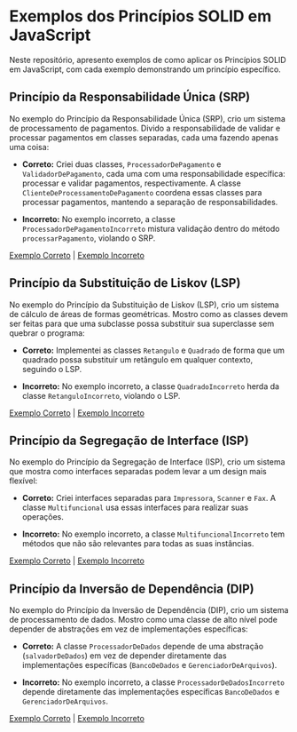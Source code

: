 # Exemplos dos Princípios SOLID em JavaScript

Neste repositório, apresento exemplos de como aplicar os Princípios SOLID em JavaScript, com cada exemplo demonstrando um princípio específico.

## Princípio da Responsabilidade Única (SRP)

No exemplo do Princípio da Responsabilidade Única (SRP), crio um sistema de processamento de pagamentos. Divido a responsabilidade de validar e processar pagamentos em classes separadas, cada uma fazendo apenas uma coisa:

- **Correto:** Criei duas classes, `ProcessadorDePagamento` e `ValidadorDePagamento`, cada uma com uma responsabilidade específica: processar e validar pagamentos, respectivamente. A classe `ClienteDeProcessamentoDePagamento` coordena essas classes para processar pagamentos, mantendo a separação de responsabilidades.

- **Incorreto:** No exemplo incorreto, a classe `ProcessadorDePagamentoIncorreto` mistura validação dentro do método `processarPagamento`, violando o SRP.

[Exemplo Correto](https://github.com/Joseal19/Engenharia-De-Software/blob/main/SRP/srpCorreto.js) | [Exemplo Incorreto](https://github.com/Joseal19/Engenharia-De-Software/blob/main/SRP/srpIncorreto.js)

## Princípio da Substituição de Liskov (LSP)

No exemplo do Princípio da Substituição de Liskov (LSP), crio um sistema de cálculo de áreas de formas geométricas. Mostro como as classes devem ser feitas para que uma subclasse possa substituir sua superclasse sem quebrar o programa:

- **Correto:** Implementei as classes `Retangulo` e `Quadrado` de forma que um quadrado possa substituir um retângulo em qualquer contexto, seguindo o LSP.

- **Incorreto:** No exemplo incorreto, a classe `QuadradoIncorreto` herda da classe `RetanguloIncorreto`, violando o LSP.

[Exemplo Correto](https://github.com/Joseal19/Engenharia-De-Software/blob/main/LSP/lspCorreto.js) | [Exemplo Incorreto](https://github.com/Joseal19/Engenharia-De-Software/blob/main/LSP/lspIncorreto.js)

## Princípio da Segregação de Interface (ISP)

No exemplo do Princípio da Segregação de Interface (ISP), crio um sistema que mostra como interfaces separadas podem levar a um design mais flexível:

- **Correto:** Criei interfaces separadas para `Impressora`, `Scanner` e `Fax`. A classe `Multifuncional` usa essas interfaces para realizar suas operações.

- **Incorreto:** No exemplo incorreto, a classe `MultifuncionalIncorreto` tem métodos que não são relevantes para todas as suas instâncias.

[Exemplo Correto](https://github.com/Joseal19/Engenharia-De-Software/blob/main/ISP/ispCorreto.js) | [Exemplo Incorreto](https://github.com/Joseal19/Engenharia-De-Software/blob/main/ISP/ispIncorreto.js)

## Princípio da Inversão de Dependência (DIP)

No exemplo do Princípio da Inversão de Dependência (DIP), crio um sistema de processamento de dados. Mostro como uma classe de alto nível pode depender de abstrações em vez de implementações específicas:

- **Correto:** A classe `ProcessadorDeDados` depende de uma abstração (`salvadorDeDados`) em vez de depender diretamente das implementações específicas (`BancoDeDados` e `GerenciadorDeArquivos`).

- **Incorreto:** No exemplo incorreto, a classe `ProcessadorDeDadosIncorreto` depende diretamente das implementações específicas `BancoDeDados` e `GerenciadorDeArquivos`.

[Exemplo Correto](https://github.com/Joseal19/Engenharia-De-Software/blob/main/DIP/dipCorreto.js) | [Exemplo Incorreto](https://github.com/Joseal19/Engenharia-De-Software/blob/main/DIP/dipIncorreto.js)

